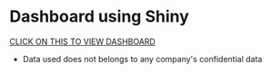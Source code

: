 # Dashboard using Shiny
[CLICK ON THIS TO VIEW DASHBOARD](https://levela108.shinyapps.io/sugardash/)

* Data used does not belongs to any company's confidential data
